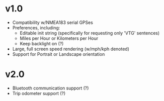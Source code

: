 # v1.0 #

  * Compatibility w/NMEA183 serial GPSes
  * Preferences, including:
    * Editable init string (specifically for requesting only 'VTG' sentences)
    * Miles per Hour or Kilometers per Hour
    * Keep backlight on (?)
  * Large, full screen speed rendering (w/mph/kph denoted)
  * Support for Portrait or Landscape orientation

# v2.0 #

  * Bluetooth communication support (?)
  * Trip odometer support (?)